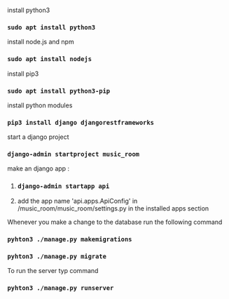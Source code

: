 install python3 

### `sudo apt install python3`

install node.js and npm 
### `sudo apt install nodejs`


install pip3 
### `sudo apt install python3-pip`

install python modules 
### `pip3 install django djangorestframeworks`


start a django project 
### `django-admin startproject music_room`

make an django app :
1. ### `django-admin startapp api`
2. add the app name 'api.apps.ApiConfig' in /music_room/music_room/settings.py in the installed apps section


Whenever you make a change to the database run the following command
### `pyhton3 ./manage.py makemigrations`
### `pyhton3 ./manage.py migrate`
To run the server typ command
### `pyhton3 ./manage.py runserver`